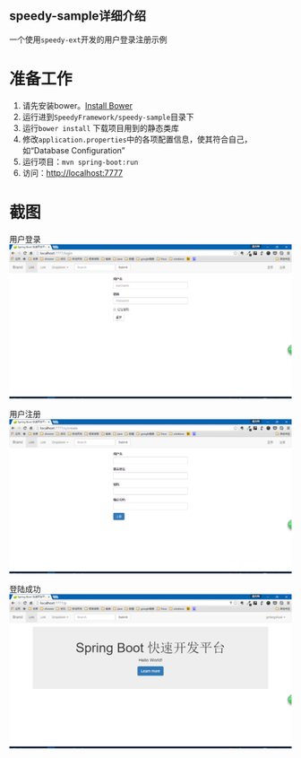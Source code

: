 speedy-sample详细介绍
----
一个使用`speedy-ext`开发的用户登录注册示例

# 准备工作

1. 请先安装bower。[Install Bower](http://bower.io/#install-bower)
2. 运行进到`SpeedyFramework/speedy-sample`目录下
3. 运行`bower install` 下载项目用到的静态类库
4. 修改`application.properties`中的各项配置信息，使其符合自己，如“Database Configuration”
5. 运行项目：`mvn spring-boot:run`
6. 访问：[http://localhost:7777](http://localhost:7777)

# 截图
用户登录
![](src/main/resources/static/imgs/1.png)

用户注册
![](src/main/resources/static/imgs/2.png)

登陆成功
![](src/main/resources/static/imgs/3.png)

